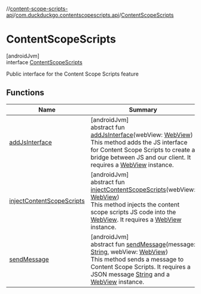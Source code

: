 //[content-scope-scripts-api](../../../index.md)/[com.duckduckgo.contentscopescripts.api](../index.md)/[ContentScopeScripts](index.md)

# ContentScopeScripts

[androidJvm]\
interface [ContentScopeScripts](index.md)

Public interface for the Content Scope Scripts feature

## Functions

| Name | Summary |
|---|---|
| [addJsInterface](add-js-interface.md) | [androidJvm]<br>abstract fun [addJsInterface](add-js-interface.md)(webView: [WebView](https://developer.android.com/reference/kotlin/android/webkit/WebView.html))<br>This method adds the JS interface for Content Scope Scripts to create a bridge between JS and our client. It requires a [WebView](https://developer.android.com/reference/kotlin/android/webkit/WebView.html) instance. |
| [injectContentScopeScripts](inject-content-scope-scripts.md) | [androidJvm]<br>abstract fun [injectContentScopeScripts](inject-content-scope-scripts.md)(webView: [WebView](https://developer.android.com/reference/kotlin/android/webkit/WebView.html))<br>This method injects the content scope scripts JS code into the [WebView](https://developer.android.com/reference/kotlin/android/webkit/WebView.html). It requires a [WebView](https://developer.android.com/reference/kotlin/android/webkit/WebView.html) instance. |
| [sendMessage](send-message.md) | [androidJvm]<br>abstract fun [sendMessage](send-message.md)(message: [String](https://kotlinlang.org/api/latest/jvm/stdlib/kotlin/-string/index.html), webView: [WebView](https://developer.android.com/reference/kotlin/android/webkit/WebView.html))<br>This method sends a message to Content Scope Scripts. It requires a JSON message [String](https://kotlinlang.org/api/latest/jvm/stdlib/kotlin/-string/index.html) and a [WebView](https://developer.android.com/reference/kotlin/android/webkit/WebView.html) instance. |
